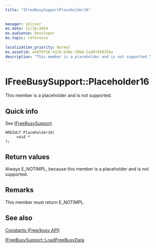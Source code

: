 ```yaml
---
title: "IFreeBusySupportPlaceholder16"
 
 
manager: soliver
ms.date: 11/16/2014
ms.audience: Developer
ms.topic: reference
 
localization_priority: Normal
ms.assetid: e48f9f26-4329-b38e-29b6-2ad0745935ba
description: "This member is a placeholder and is not supported."
---
```


# IFreeBusySupport::Placeholder16

This member is a placeholder and is not supported.
  
## Quick info

See [IFreeBusySupport](ifreebusysupport.md).
  
```
HRESULT Placeholder16( 
     void * 
);
```

## Return values

Always E_NOTIMPL, because this member is a placeholder and is not supported.
  
## Remarks

This member must return E_NOTIMPL.
  
## See also



[Constants (Free/busy API)](constants-free-busy-api.md)
  
[IFreeBusySupport::LoadFreeBusyData](ifreebusysupport-loadfreebusydata.md)

